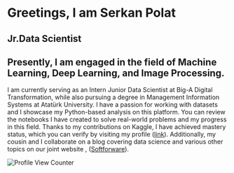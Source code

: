 Greetings, I am Serkan Polat
=============================

Jr.Data Scientist
------------------------------------
Presently, I am engaged in the field of Machine Learning, Deep Learning, and Image Processing.
------------------------------------
I am currently serving as an Intern Junior Data Scientist at Big-A Digital Transformation, while also pursuing a degree in Management Information Systems at Atatürk University. I have a passion for working with datasets and I showcase my Python-based analysis on this platform. You can review the notebooks I have created to solve real-world problems and my progress in this field. Thanks to my contributions on Kaggle, I have achieved mastery status, which you can verify by visiting my profile ([link](https://www.kaggle.com/serkanp)). Additionally, my cousin and I collaborate on a blog covering data science and various other topics on our joint website , ([Softforware](https://softforware.tech/)).

![Profile View Counter](https://komarev.com/ghpvc/?username=serkannpolatt)












